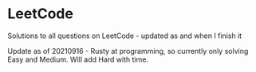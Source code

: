 # LeetCode
Solutions to all questions on LeetCode - updated as and when I finish it

Update as of 20210916 - Rusty at programming, so currently only solving Easy and Medium. Will add Hard with time.

